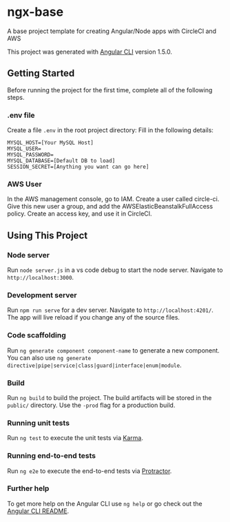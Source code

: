 # ngx-base
A base project template for creating Angular/Node apps with CircleCI and AWS

This project was generated with [Angular CLI](https://github.com/angular/angular-cli) version 1.5.0.

## Getting Started

Before running the project for the first time, complete all of the following steps.

### .env file

Create a file `.env` in the root project directory: Fill in the following details:

```
MYSQL_HOST=[Your MySQL Host]
MYSQL_USER=
MYSQL_PASSWORD=
MYSQL_DATABASE=[Default DB to load]
SESSION_SECRET=[Anything you want can go here]
```

### AWS User

In the AWS management console, go to IAM. Create a user called circle-ci. Give this new user a group, and add the AWSElasticBeanstalkFullAccess policy. Create an access key, and use it
in CircleCI.

## Using This Project

### Node server

Run `node server.js` in a vs code debug to start the node server. Navigate to `http://localhost:3000`.

### Development server

Run `npm run serve` for a dev server. Navigate to `http://localhost:4201/`. The app will live reload if you change any of the source files.

### Code scaffolding

Run `ng generate component component-name` to generate a new component. You can also use `ng generate directive|pipe|service|class|guard|interface|enum|module`.

### Build

Run `ng build` to build the project. The build artifacts will be stored in the `public/` directory. Use the `-prod` flag for a production build.

### Running unit tests

Run `ng test` to execute the unit tests via [Karma](https://karma-runner.github.io).

### Running end-to-end tests

Run `ng e2e` to execute the end-to-end tests via [Protractor](http://www.protractortest.org/).

### Further help

To get more help on the Angular CLI use `ng help` or go check out the [Angular CLI README](https://github.com/angular/angular-cli/blob/master/README.md).
